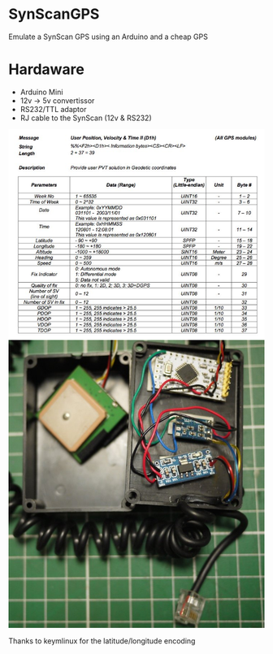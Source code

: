 # SynScanGPS

Emulate a SynScan GPS using an Arduino and a cheap GPS

# Hardaware
- Arduino Mini
- 12v -> 5v convertissor
- RS232/TTL adaptor
- RJ cable to the SynScan (12v & RS232)

![Protocol](img/protocol.jpg) ![Build](img/arduino_gps.jpg)

Thanks to keymlinux for the latitude/longitude encoding
